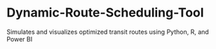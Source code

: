 # Dynamic-Route-Scheduling-Tool
Simulates and visualizes optimized transit routes using Python, R, and Power BI

